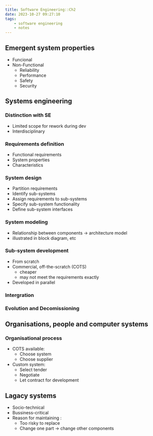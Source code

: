 ```yaml
---
title: Software Engineering::Ch2
date: 2023-10-27 09:27:10
tags:
    - software engineering
    - notes
---
```


## Emergent system properties
<!-- more -->
- Funcional
- Non-Functional
    - Reliability
    - Performance
    - Safety
    - Security
## Systems engineering
### Distinction with SE
- Limited scope for rework during dev
- Interdisciplinary
### Requirements definition
- Functional requirements
- System properties
- Characteristics
### System design
- Partition requirements
- Identify sub-systems
- Assign requirements to sub-systems
- Specify sub-system functionality
- Define sub-system interfaces
### System modeling
- Relationship between components -> architecture model
- illustrated in block diagram, etc
### Sub-system development
- From scratch
- Commercial, off-the-scratch (COTS)
    - cheaper
    - may not meet the requirements exactly
- Developed in parallel
### Intergration
### Evolution and Decomissioning
## Organisations, people and computer systems
### Organisational process
- COTS available:
    - Choose system
    - Choose supplier
- Custom system:
    - Select tender
    - Negotiate
    - Let contract for development
## Lagacy systems
- Socio-technical
- Bussiness-critical
- Reason for maintaining :
    - Too risky to replace
    - Change one part -> change other components
